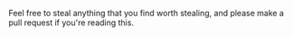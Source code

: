 Feel free to steal anything that you find worth stealing, and please make a pull request if you're reading this.
